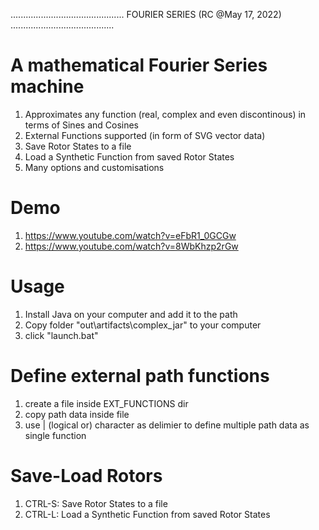 .............................................   FOURIER SERIES   (RC @May 17, 2022) .........................................

# A mathematical Fourier Series machine

1. Approximates any function (real, complex and even discontinous) in terms of Sines and Cosines
2. External Functions supported (in form of SVG vector data)
3. Save Rotor States to a file
4. Load a Synthetic Function from saved Rotor States
3. Many options and customisations

# Demo

1. https://www.youtube.com/watch?v=eFbR1_0GCGw
2. https://www.youtube.com/watch?v=8WbKhzp2rGw

# Usage

1. Install Java on your computer and add it to the path
2. Copy folder "out\artifacts\complex_jar" to your computer
2. click "launch.bat"

#  Define external path functions

1. create a file inside EXT_FUNCTIONS dir
2. copy path data inside file
3. use | (logical or) character as delimier to define multiple path data as single function

# Save-Load Rotors

1. CTRL-S: Save Rotor States to a file
2. CTRL-L: Load a Synthetic Function from saved Rotor States